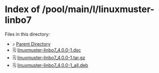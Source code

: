 
# Index of /pool/main/l/linuxmuster-linbo7
Files in this directory:
- ⤴ [Parent Directory](../)
- 🗒 [linuxmuster-linbo7_4.0.0-1.dsc](linuxmuster-linbo7_4.0.0-1.dsc)
- 🗒 [linuxmuster-linbo7_4.0.0-1.tar.gz](linuxmuster-linbo7_4.0.0-1.tar.gz)
- 🗒 [linuxmuster-linbo7_4.0.0-1_all.deb](linuxmuster-linbo7_4.0.0-1_all.deb)
